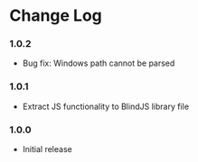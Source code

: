 <h1>Change Log</h1>

<h3>1.0.2</h3>
<ul>
<li>
Bug fix: Windows path cannot be parsed
</li>
</ul>

<h3>1.0.1</h3>
<ul>
<li>
Extract JS functionality to BlindJS library file
</li>
</ul>

<h3>1.0.0</h3>
<ul>
<li>
Initial release
</li>
</ul>